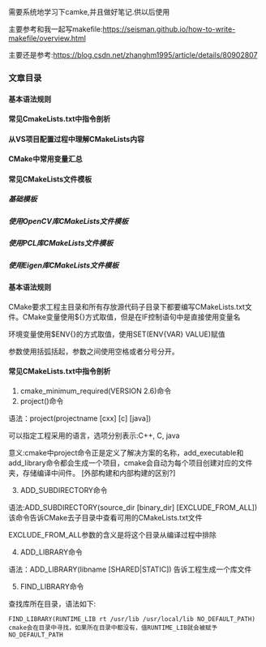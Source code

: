 需要系统地学习下camke,并且做好笔记.供以后使用

主要参考和我一起写makefile:https://seisman.github.io/how-to-write-makefile/overview.html

主要还是参考:https://blog.csdn.net/zhanghm1995/article/details/80902807

### 文章目录

#### 基本语法规则

#### 常见CmakeLists.txt中指令剖析

#### 从VS项目配置过程中理解CMakeLists内容

#### CMake中常用变量汇总

#### 常见CMakeLists文件模板

##### 基础模板

##### 使用OpenCV库CMakeLists文件模板

##### 使用PCL库CMakeLists文件模板

##### 使用Eigen库CMakeLists文件模板






#### 基本语法规则

CMake要求工程主目录和所有存放源代码子目录下都要编写CMakeLists.txt文件。CMake变量使用${}方式取值，但是在IF控制语句中是直接使用变量名

环境变量使用$ENV{}的方式取值，使用SET(ENV{VAR} VALUE)赋值

参数使用括弧括起，参数之间使用空格或者分号分开。


#### 常见CMakeLists.txt中指令剖析

1. cmake_minimum_required(VERSION 2.6)命令
2. project(<projectname>)命令

语法：project(projectname [cxx] [c] [java])

可以指定工程采用的语言，选项分别表示:C++, C, java

意义:cmake中project命令正是定义了解决方案的名称，add_executable和add_library命令都会生成一个项目，cmake会自动为每个项目创建对应的文件夹，存储编译中间件。 [外部构建和内部构建的区别?]

3. ADD_SUBDIRECTORY命令

语法:ADD_SUBDIRECTORY(source_dir [binary_dir] [EXCLUDE_FROM_ALL])   该命令告诉CMake去子目录中查看可用的CMakeLists.txt文件

EXCLUDE_FROM_ALL参数的含义是将这个目录从编译过程中排除

4. ADD_LIBRARY命令

语法：ADD_LIBRARY(libname [SHARED|STATIC]) 告诉工程生成一个库文件

5. FIND_LIBRARY命令

查找库所在目录，语法如下:

```
FIND_LIBRARY(RUNTIME_LIB rt /usr/lib /usr/local/lib NO_DEFAULT_PATH)  
cmake会在目录中寻找，如果所在目录中都没有，值RUNTIME_LIB就会被赋予NO_DEFAULT_PATH
```


